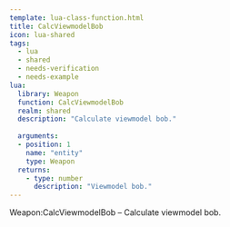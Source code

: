 ```yaml
---
template: lua-class-function.html
title: CalcViewmodelBob
icon: lua-shared
tags:
  - lua
  - shared
  - needs-verification
  - needs-example
lua:
  library: Weapon
  function: CalcViewmodelBob
  realm: shared
  description: "Calculate viewmodel bob."
  
  arguments:
  - position: 1
    name: "entity"
    type: Weapon
  returns:
    - type: number
      description: "Viewmodel bob."
---
```


<div class="lua__search__keywords">
Weapon:CalcViewmodelBob &#x2013; Calculate viewmodel bob.
</div>
